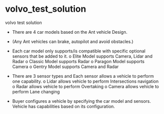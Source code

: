 # volvo_test_solution

volvo test solution





-	There are 4 car models based on the Ant vehicle Design. 
-	(Any Ant vehicles can brake, autopilot and avoid obstacles.)
-	Each car model only supports/is compatible with specific optional sensors that be added to it.
o	Elite Model supports Camera, Lidar and Radar
o	Classic Model supports Radar
o	Paragon Model supports Camera
o	Gentry Model supports Camera and Radar

-	There are 3 sensor types and Each sensor allows a vehicle to perform one capability.
o	Lidar allows vehicle to perform Intersections navigation
o	Radar allows vehicle to perform Overtaking
o	Camera allows vehicle to perform Lane changing 

-	Buyer configures a vehicle by specifying the car model and sensors.
Vehicle has capabilities based on its configuration.
